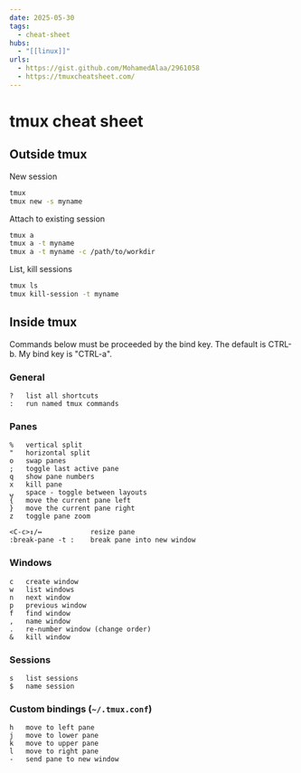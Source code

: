 ```yaml
---
date: 2025-05-30
tags:
  - cheat-sheet
hubs:
  - "[[linux]]"
urls:
  - https://gist.github.com/MohamedAlaa/2961058
  - https://tmuxcheatsheet.com/
---
```


# tmux cheat sheet

## Outside tmux

New session

```bash
tmux
tmux new -s myname
```

Attach to existing session

```bash
tmux a
tmux a -t myname
tmux a -t myname -c /path/to/workdir
```

List, kill sessions

```bash
tmux ls
tmux kill-session -t myname
```

## Inside tmux

Commands below must be proceeded by the bind key. The default is CTRL-b. My bind
key is "CTRL-a".

### General

```
?   list all shortcuts
:   run named tmux commands
```

### Panes

```
%   vertical split
"   horizontal split
o   swap panes
;   toggle last active pane
q   show pane numbers
x   kill pane
⍽   space - toggle between layouts
{   move the current pane left
}   move the current pane right
z   toggle pane zoom

<C-c>↕/↔            resize pane
:break-pane -t :    break pane into new window
```

### Windows

```
c   create window
w   list windows
n   next window
p   previous window
f   find window
,   name window
.   re-number window (change order)
&   kill window
```

### Sessions

```
s   list sessions
$   name session
```

### Custom bindings (`~/.tmux.conf`)

```
h   move to left pane
j   move to lower pane
k   move to upper pane
l   move to right pane
-   send pane to new window
```
